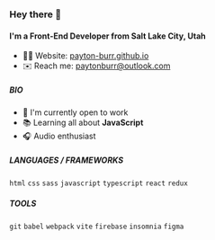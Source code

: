 ### Hey there 👋

#### I'm a Front-End Developer from Salt Lake City, Utah

- 👨‍💻 Website: [payton-burr.github.io](https://payton-burr.github.io/)
- ✉️ Reach me: [paytonburr@outlook.com](mailto:paytonburr@outlook.com)

##### BIO

- 📰 I'm currently open to work
- 📚 Learning all about **JavaScript**
- 🎧 Audio enthusiast

##### LANGUAGES / FRAMEWORKS
`html` `css` `sass` `javascript` `typescript` `react` `redux`

##### TOOLS
`git` `babel` `webpack` `vite` `firebase` `insomnia` `figma`
